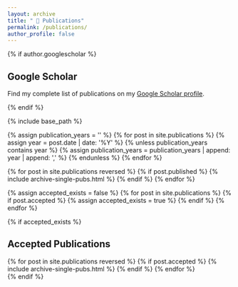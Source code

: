 ```yaml
---
layout: archive
title: " 📜 Publications"
permalink: /publications/
author_profile: false
---
```


<script src="https://cdn.jsdelivr.net/npm/chart.js"></script>

{% if author.googlescholar %}
  <section>
    <h2>Google Scholar</h2>
    <p>Find my complete list of publications on my <a href="{{author.googlescholar}}" target="_blank" rel="noopener noreferrer">Google Scholar profile</a>.</p>
  </section>
{% endif %}

{% include base_path %}


{% assign publication_years = '' %}
{% for post in site.publications %}
  {% assign year = post.date | date: '%Y' %}
  {% unless publication_years contains year %}
    {% assign publication_years = publication_years | append: year | append: ',' %}
  {% endunless %}
{% endfor %}


<section>
  {% for post in site.publications reversed %}
    {% if post.published %} 
       {% include archive-single-pubs.html %}
    {% endif %}
  {% endfor %}
</section>

{% assign accepted_exists = false %}
{% for post in site.publications %}
  {% if post.accepted %}
    {% assign accepted_exists = true %}
  {% endif %}
{% endfor %}

{% if accepted_exists %}
  <section>
    <h2>Accepted Publications</h2>
    {% for post in site.publications reversed %}
      {% if post.accepted %} 
         {% include archive-single-pubs.html %}
      {% endif %}
    {% endfor %}
  </section>
{% endif %}



<canvas id="publicationsChart" width="400" height="400"></canvas>
<script>
  document.addEventListener('DOMContentLoaded', function () {
    var ctx = document.getElementById('publicationsChart').getContext('2d');
    var publicationYears = [];
    var publicationCounts = {};

    {% for post in site.publications %}
      var year = "{{ post.date | date: '%Y' }}";
      if (!publicationYears.includes(year)) {
        publicationYears.push(year);
        publicationCounts[year] = 0;
      }
      publicationCounts[year]++;
    {% endfor %}

    var data = {
      labels: publicationYears,
      datasets: [{
        label: 'Number of Publications',
        backgroundColor: 'rgb(255, 99, 132)',
        borderColor: 'rgb(255, 99, 132)',
        data: Object.values(publicationCounts),
      }]
    };

    var chart = new Chart(ctx, {
      type: 'line', // Change to 'bar', 'line', etc.
      data: data,
      options: {}
    });
  });
</script>